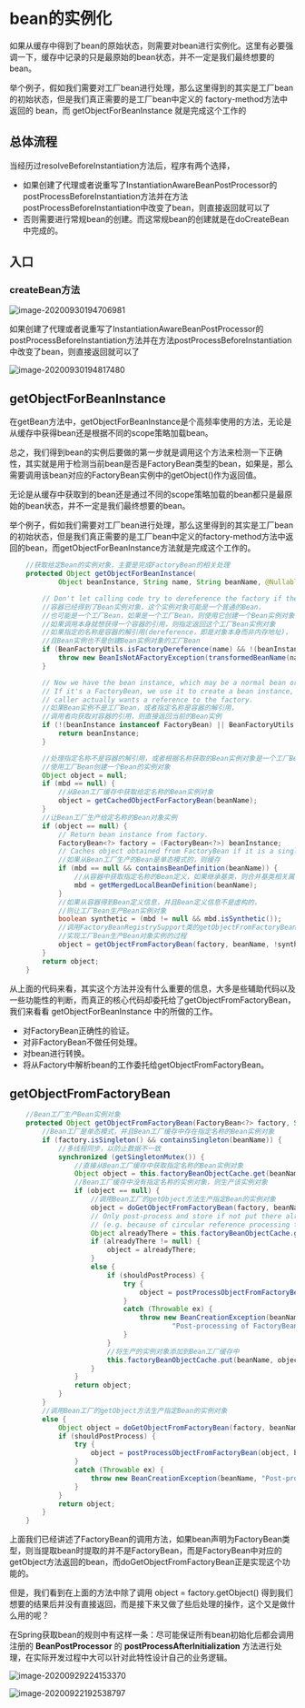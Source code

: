 # bean的实例化

如果从缓存中得到了bean的原始状态，则需要对bean进行实例化。这里有必要强调一下，缓存中记录的只是最原始的bean状态，并不一定是我们最终想要的bean。

举个例子，假如我们需要对工厂bean进行处理，那么这里得到的其实是工厂bean的初始状态，但是我们真正需要的是工厂bean中定义的 factory-method方法中返回的 bean，而 getObjectForBeanInstance 就是完成这个工作的

## 总体流程

当经历过resolveBeforeInstantiation方法后，程序有两个选择，

- 如果创建了代理或者说重写了InstantiationAwareBeanPostProcessor的postProcessBeforeInstantiation方法并在方法postProcessBeforeInstantiation中改变了bean，则直接返回就可以了
- 否则需要进行常规bean的创建。而这常规bean的创建就是在doCreateBean中完成的。

## 入口

### createBean方法

![image-20200930194706981](../../assets/image-20200930194706981.png)

如果创建了代理或者说重写了InstantiationAwareBeanPostProcessor的postProcessBeforeInstantiation方法并在方法postProcessBeforeInstantiation中改变了bean，则直接返回就可以了

![image-20200930194817480](../../assets/image-20200930194817480.png)

## getObjectForBeanInstance

在getBean方法中，getObjectForBeanInstance是个高频率使用的方法，无论是从缓存中获得bean还是根据不同的scope策略加载bean。

总之，我们得到bean的实例后要做的第一步就是调用这个方法来检测一下正确性，其实就是用于检测当前bean是否是FactoryBean类型的bean，如果是，那么需要调用该bean对应的FactoryBean实例中的getObject()作为返回值。

无论是从缓存中获取到的bean还是通过不同的scope策略加载的bean都只是最原始的bean状态，并不一定是我们最终想要的bean。

举个例子，假如我们需要对工厂bean进行处理，那么这里得到的其实是工厂bean的初始状态，但是我们真正需要的是工厂bean中定义的factory-method方法中返回的bean，而getObjectForBeanInstance方法就是完成这个工作的。

```java
	//获取给定Bean的实例对象，主要是完成FactoryBean的相关处理
	protected Object getObjectForBeanInstance(
			Object beanInstance, String name, String beanName, @Nullable RootBeanDefinition mbd) {

		// Don't let calling code try to dereference the factory if the bean isn't a factory.
		//容器已经得到了Bean实例对象，这个实例对象可能是一个普通的Bean，
		//也可能是一个工厂Bean，如果是一个工厂Bean，则使用它创建一个Bean实例对象，
		//如果调用本身就想获得一个容器的引用，则指定返回这个工厂Bean实例对象
		//如果指定的名称是容器的解引用(dereference，即是对象本身而非内存地址)，
		//且Bean实例也不是创建Bean实例对象的工厂Bean
		if (BeanFactoryUtils.isFactoryDereference(name) && !(beanInstance instanceof FactoryBean)) {
			throw new BeanIsNotAFactoryException(transformedBeanName(name), beanInstance.getClass());
		}

		// Now we have the bean instance, which may be a normal bean or a FactoryBean.
		// If it's a FactoryBean, we use it to create a bean instance, unless the
		// caller actually wants a reference to the factory.
		//如果Bean实例不是工厂Bean，或者指定名称是容器的解引用，
		//调用者向获取对容器的引用，则直接返回当前的Bean实例
		if (!(beanInstance instanceof FactoryBean) || BeanFactoryUtils.isFactoryDereference(name)) {
			return beanInstance;
		}

		//处理指定名称不是容器的解引用，或者根据名称获取的Bean实例对象是一个工厂Bean
		//使用工厂Bean创建一个Bean的实例对象
		Object object = null;
		if (mbd == null) {
			//从Bean工厂缓存中获取给定名称的Bean实例对象
			object = getCachedObjectForFactoryBean(beanName);
		}
		//让Bean工厂生产给定名称的Bean对象实例
		if (object == null) {
			// Return bean instance from factory.
			FactoryBean<?> factory = (FactoryBean<?>) beanInstance;
			// Caches object obtained from FactoryBean if it is a singleton.
			//如果从Bean工厂生产的Bean是单态模式的，则缓存
			if (mbd == null && containsBeanDefinition(beanName)) {
				//从容器中获取指定名称的Bean定义，如果继承基类，则合并基类相关属性
				mbd = getMergedLocalBeanDefinition(beanName);
			}
			//如果从容器得到Bean定义信息，并且Bean定义信息不是虚构的，
			//则让工厂Bean生产Bean实例对象
			boolean synthetic = (mbd != null && mbd.isSynthetic());
			//调用FactoryBeanRegistrySupport类的getObjectFromFactoryBean方法，
			//实现工厂Bean生产Bean对象实例的过程
			object = getObjectFromFactoryBean(factory, beanName, !synthetic);
		}
		return object;
	}
```

从上面的代码来看，其实这个方法并没有什么重要的信息，大多是些辅助代码以及一些功能性的判断，而真正的核心代码却委托给了getObjectFromFactoryBean，我们来看看 getObjectForBeanInstance 中的所做的工作。

- 对FactoryBean正确性的验证。
- 对非FactoryBean不做任何处理。
- 对bean进行转换。
- 将从Factory中解析bean的工作委托给getObjectFromFactoryBean。

## getObjectFromFactoryBean

```java
	//Bean工厂生产Bean实例对象
	protected Object getObjectFromFactoryBean(FactoryBean<?> factory, String beanName, boolean shouldPostProcess) {
		//Bean工厂是单态模式，并且Bean工厂缓存中存在指定名称的Bean实例对象
		if (factory.isSingleton() && containsSingleton(beanName)) {
			//多线程同步，以防止数据不一致
			synchronized (getSingletonMutex()) {
				//直接从Bean工厂缓存中获取指定名称的Bean实例对象
				Object object = this.factoryBeanObjectCache.get(beanName);
				//Bean工厂缓存中没有指定名称的实例对象，则生产该实例对象
				if (object == null) {
					//调用Bean工厂的getObject方法生产指定Bean的实例对象
					object = doGetObjectFromFactoryBean(factory, beanName);
					// Only post-process and store if not put there already during getObject() call above
					// (e.g. because of circular reference processing triggered by custom getBean calls)
					Object alreadyThere = this.factoryBeanObjectCache.get(beanName);
					if (alreadyThere != null) {
						object = alreadyThere;
					}
					else {
						if (shouldPostProcess) {
							try {
								object = postProcessObjectFromFactoryBean(object, beanName);
							}
							catch (Throwable ex) {
								throw new BeanCreationException(beanName,
										"Post-processing of FactoryBean's singleton object failed", ex);
							}
						}
						//将生产的实例对象添加到Bean工厂缓存中
						this.factoryBeanObjectCache.put(beanName, object);
					}
				}
				return object;
			}
		}
		//调用Bean工厂的getObject方法生产指定Bean的实例对象
		else {
			Object object = doGetObjectFromFactoryBean(factory, beanName);
			if (shouldPostProcess) {
				try {
					object = postProcessObjectFromFactoryBean(object, beanName);
				}
				catch (Throwable ex) {
					throw new BeanCreationException(beanName, "Post-processing of FactoryBean's object failed", ex);
				}
			}
			return object;
		}
	}

```

上面我们已经讲述了FactoryBean的调用方法，如果bean声明为FactoryBean类型，则当提取bean时提取的并不是FactoryBean，而是FactoryBean中对应的getObject方法返回的bean，而doGetObjectFromFactoryBean正是实现这个功能的。

但是，我们看到在上面的方法中除了调用 object = factory.getObject() 得到我们想要的结果后并没有直接返回，而是接下来又做了些后处理的操作，这个又是做什么用的呢？

在Spring获取bean的规则中有这样一条：尽可能保证所有bean初始化后都会调用注册的 **BeanPostProcessor** 的 **postProcessAfterInitialization** 方法进行处理，在实际开发过程中大可以针对此特性设计自己的业务逻辑。

![image-20200929224153370](../../assets/image-20200929224153370.png)











![image-20200922192538797](../../assets/image-20200922192538797.png)